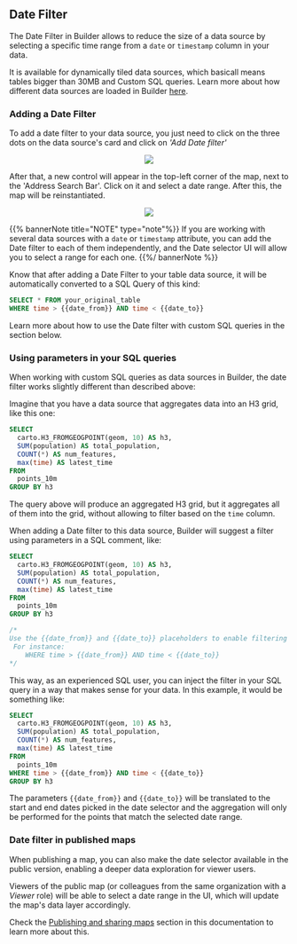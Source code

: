 ## Date Filter

The Date Filter in Builder allows to reduce the size of a data source by selecting a specific time range from a `date` or `timestamp` column in your data. 

It is available for dynamically tiled data sources, which basicall means tables bigger than 30MB and Custom SQL queries. Learn more about how different data sources are loaded in Builder [here](../performance-considerations).

### Adding a Date Filter

To add a date filter to your data source, you just need to click on the three dots on the data source's card and click on _'Add Date filter'_

 <p align="center">
  <img src="/img/cloud-native-workspace/maps/date-filter-add.png" />
</p>


After that, a new control will appear in the top-left corner of the map, next to the 'Address Search Bar'. Click on it and select a date range. After this, the map will be reinstantiated. 

 <p align="center">
  <img src="/img/cloud-native-workspace/maps/date-filter-picker.png" />
</p>

{{% bannerNote title="NOTE" type="note"%}}
If you are working with several data sources with a `date` or `timestamp` attribute, you can add the Date filter to each of them independently, and the Date selector UI will allow you to select a range for each one.
{{%/ bannerNote %}}

Know that after adding a Date Filter to your table data source, it will be automatically converted to a SQL Query of this kind: 

```sql
SELECT * FROM your_original_table
WHERE time > {{date_from}} AND time < {{date_to}}
```

Learn more about how to use the Date filter with custom SQL queries in the section below.


### Using parameters in your SQL queries

When working with custom SQL queries as data sources in Builder, the date filter works slightly different than described above: 

Imagine that you have a data source that aggregates data into an H3 grid, like this one: 

```sql
SELECT 
  carto.H3_FROMGEOGPOINT(geom, 10) AS h3,
  SUM(population) AS total_population,
  COUNT(*) AS num_features, 
  max(time) AS latest_time
FROM 
  points_10m
GROUP BY h3
```

The query above will produce an aggregated H3 grid, but it aggregates all of them into the grid, without allowing to filter based on the `time` column. 

When adding a Date filter to this data source, Builder will suggest a filter using parameters in a SQL comment, like:

```sql
SELECT 
  carto.H3_FROMGEOGPOINT(geom, 10) AS h3,
  SUM(population) AS total_population,
  COUNT(*) AS num_features,
  max(time) AS latest_time
FROM 
  points_10m
GROUP BY h3

/*
Use the {{date_from}} and {{date_to}} placeholders to enable filtering using the Date Picker control.
 For instance:
	WHERE time > {{date_from}} AND time < {{date_to}}
*/
```

This way, as an experienced SQL user, you can inject the filter in your SQL query in a way that makes sense for your data. In this example, it would be something like: 

```sql
SELECT 
  carto.H3_FROMGEOGPOINT(geom, 10) AS h3,
  SUM(population) AS total_population,
  COUNT(*) AS num_features,
  max(time) AS latest_time
FROM 
  points_10m
WHERE time > {{date_from}} AND time < {{date_to}}
GROUP BY h3
```

The parameters `{{date_from}}` and `{{date_to}}` will be translated to the start and end dates picked in the date selector and the aggregation will only be performed for the points that match the selected date range.

### Date filter in published maps

When publishing a map, you can also make the date selector available in the public version, enabling a deeper data exploration for viewer users.

Viewers of the public map (or colleagues from the same organization with a _Viewer_ role) will be able to select a date range in the UI, which will update the map's data layer accordingly. 

Check the [Publishing and sharing maps](../publishing-and-sharing-maps/#publishing-options) section in this documentation to learn more about this.


